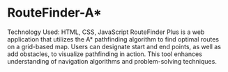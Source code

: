 # RouteFinder-A*
Technology Used: HTML, CSS, JavaScript
RouteFinder Plus is a web application that utilizes the A* pathfinding algorithm to find optimal routes on a grid-based map. Users can designate start and end points, as well as add obstacles, to visualize pathfinding in action. This tool enhances understanding of navigation algorithms and problem-solving techniques.
